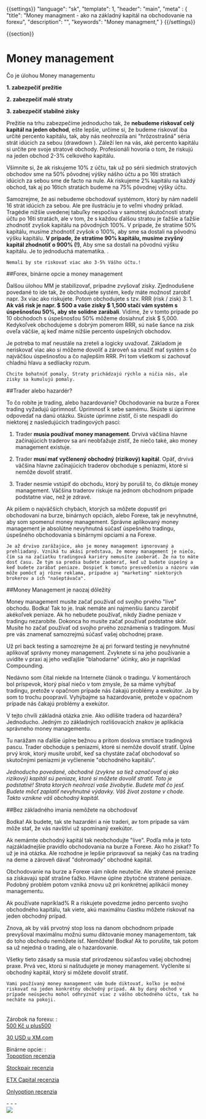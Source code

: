 {{settings}}
  "language": "sk",
  "template": 1,
  "header": "main",
  "meta" : {
    "title": "Money managment - ako na základný kapitál na obchodovanie na forexu",
    "description": "",
    "keywords": "Money managment,"
  }
{{/settings}}

<div class="row">
<div class="col-md-9" role="main" markdown="1">

{{section}}

# Money management

Čo je úlohou Money managementu

**1. zabezpečiť prežitie**

**2. zabezpečiť malé straty**

**3. zabezpečiť stabilné zisky**

Prežitie na trhu zabezpečíme jednoducho tak, že **nebudeme riskovať celý kapitál na jeden obchod**, ešte lepšie, určíme si, že budeme riskovať iba určité percento kapitálu, tak, aby nás neohrozila ani "hrôzostrašná" séria strát idúcich za sebou (drawdown ). Záleží len na vás, aké percento kapitálu si určíte pre svoje stratové obchody. Profesionáli hovoria o tom, že riskujú na jeden obchod 2-3% celkového kapitálu.

Všimnite si, že ak riskujeme 10% z účtu, tak už po sérii siedmich stratových obchodov sme na 50% pôvodnej výšky nášho účtu a po 16ti stratách idúcich za sebou sme de facto na nule. Ak riskujeme 2% kapitálu na každý obchod, tak aj po 16tich stratách budeme na 75% pôvodnej výšky účtu.

Samozrejme, že asi nebudeme obchodovať systémom, ktorý by nám nadelil 16 strát idúcich za sebou. Ale pre ilustráciu je to veľmi vhodný príklad. Tragédie nižšie uvedenej tabuľky nespočíva v samotnej skutočnosti straty účtu po 16ti stratách, ale v tom, že s každou ďalšou stratou je ťažšie a ťažšie zhodnotiť zvyšok kapitálu na pôvodných 100%. V prípade, že stratíme 50% kapitálu, musíme zhodnotiť zvyšok o 100%, aby sme sa dostali na pôvodnú výšku kapitálu. **V prípade, že stratíme 90% kapitálu, musíme zvyšný kapitál zhodnotiť o 900% (!)**, Aby sme sa dostali na pôvodnú výšku kapitálu. Je to jednoduchá matematika. .

    Nemali by ste riskovať viac ako 3-5% Vášho účtu.!

##Forex, binárne opcie a money management

Ďalšou úlohou MM je stabilizovať, prípadne zvyšovať zisky. Zjednodušene povedané to ide tak, že obchodujete systém, kedy máte možnosť zarobiť napr. 3x viac ako riskujete. Potom obchodujete s tzv. RRR (risk / zisk) 3: 1. **Ak váš risk je napr. $ 500 a vaše zisky $ 1,500 stačí vám systém s úspešnosťou 50%, aby ste solídne zarábali**. Vidíme, že v tomto prípade po 10 obchodoch s úspešnosťou 50% môžeme dosiahnuť zisk $ 5,000. Kedykoľvek obchodujeme s dobrým pomerom RRR, sú naše šance na zisk oveľa väčšie, aj keď máme nižšie percento úspešných obchodov.

Je potreba to mať neustále na zreteli a logicky uvažovať. Základom je neriskovať viac ako si môžeme dovoliť a zároveň sa snažiť mať systém s čo najväčšou úspešnosťou a čo najlepším RRR. Pri tom všetkom si zachovať chladnú hlavu a sedliacky rozum.

    Chcite bohatnúť pomaly. Straty prichádzajú rýchlo a ničia nás, ale zisky sa kumulujú pomaly.


##Trader alebo hazardér?

To čo robíte je trading, alebo hazardovanie? Obchodovanie na burze a Forex trading vyžadujú úprimnosť. Úprimnosť k sebe samému. Skúste si úprimne odpovedať na danú otázku. Skúste úprimne zistiť, či ste nespadli do niektorej z nasledujúcich tradingových pascí:

  
1. Trader **musia používať money management**. Drvivá väčšina hlavne začínajúcich traderov sa ani neobťažuje zistiť, že niečo také, ako money management existuje.
  
2. Trader **musí mať vyčlenený obchodný (rizikový) kapitál**. Opäť, drvivá väčšina hlavne začínajúcich traderov obchoduje s peniazmi, ktoré si nemôže dovoliť stratiť.
  
3. Trader nesmie vstúpiť do obchodu, ktorý by porušil to, čo diktuje money management. Väčšina traderov riskuje na jednom obchodnom prípade podstatne viac, než je zdravé.

Ak píšem o najväčších chybách, ktorých sa môžete dopustiť pri obchodovaní na burze, binárnych opciách, alebo Forexe, tak je nevyhnutné, aby som spomenul money management. Správne aplikovaný money management je absolútne nevyhnutná súčasť úspešného tradingu, úspešného obchodovania s binárnymi opciami a na Forexe.

    Je až drvivo zarážajúce, ako je money management ignorovaný a prehliadaný. Vzniká tu akási predstava, že money management je niečo, čím sa na začiatku tradingová kariéry nemusíte zaoberať. Že na to máte dosť času. Že tým sa predsa budete zaoberať, keď už budete úspešný a keď budete zarábať peniaze. Dospieť k tomuto presvedčeniu a názoru vám môže pomôcť aj rôzne reklama, prípadne aj "marketing" niektorých brokerov a ich "našeptávača".



##Money Management je naozaj dôležitý

Money management musíte začať používať od svojho prvého "live" obchodu. Bodka! Tak to je. Inak nemáte ani najmenšiu šancu zarobiť akékoľvek peniaze. Ak ho nebudete používať, nikdy žiadne peniaze v tradingu nezarobíte. Dokonca ho musíte začať používať podstatne skôr. Musíte ho začať používať od svojho prvého zoznámenia s tradingom. Musí pre vás znamenať samozrejmú súčasť vašej obchodnej praxe.

Už pri back testing a samozrejme že aj pri forward testing je nevyhnutné aplikovať správny money management. Zvyknete si na jeho používanie a uvidíte v praxi aj jeho vedľajšie "blahodarne" účinky, ako je napríklad Compounding.

Nedávno som čítal niekde na Internete článok o tradingu. V komentároch bol príspevok, ktorý písal niečo v tom zmysle, že sa máme vyhýbať tradingu, pretože v opačnom prípade nás čakajú problémy a exekútor. Ja by som to trochu poopravil. Vyhýbajme sa hazardovanie, pretože v opačnom prípade nás čakajú problémy a exekútor.

V tejto chvíli základná otázka znie. Ako odlíšite tradera od hazardéra? Jednoducho. Jedným zo základných rozlišovacích znakov je aplikácia správneho money managementu.

Tu narážam na ďalšie úplne bežnou a pritom doslova smrtiace tradingová pascu. Trader obchoduje s peniazmi, ktoré si nemôže dovoliť stratiť. Úplne prvý krok, ktorý musíte urobiť, keď sa chystáte začať obchodovať so skutočnými peniazmi je vyčlenenie "obchodného kapitálu".

*Jednoducho povedané, obchodné (zvykne sa tiež označovať aj ako rizikový) kapitál sú peniaze, ktoré si môžete dovoliť stratiť. Toto je podstatné! Strata ktorých neohrozí vaše živobytie. Budete mať čo jesť. Budete môcť zaplatiť nevyhnutné výdavky. Váš život zostane v chode. Takto vznikne váš obchodný kapitál.*


##Bez základného imania nemôžete na obchodovať

Bodka! Ak budete, tak ste hazardéri a nie traderi, av tom prípade sa vám môže stať, že vás navštívi už spomínaný exekútor.

Ak nemámte obchodný kapitál tak neobchodujte "live". Podľa mňa je toto najzákladnejšie pravidlo obchodovania na burze a Forexe. Ako ho získať? To už je iná otázka. Ale rozhodne je lepšie pripravovať sa nejaký čas na trading na deme a zároveň dávať "dohromady" obchodné kapitál.

Obchodovanie na burze a Forexe vám nikde neutečie. Ale stratené peniaze sa získavajú späť strašne ťažko. Hlavne úplne zbytočne stratené peniaze. Podobný problém potom vzniká znovu už pri konkrétnej aplikácii money managementu.

Ak používate napríklad% R a riskujete povedzme jedno percento svojho obchodného kapitálu, tak viete, akú maximálnu čiastku môžete riskovať na jeden obchodný prípad.

Znova, ak by váš prvotný stop loss na danom obchodnom prípade prevyšoval maximálnu možnú sumu diktovanie money managementom, tak do toho obchodu nemôžete ísť. Nemôžete! Bodka! Ak to porušíte, tak potom sa už nejedná o trading, ale o hazardovanie.

Všetky tieto zásady sa musia stať prirodzenou súčasťou vašej obchodnej praxe. Prvá vec, ktorú si naštudujete je money management. Vyčleníte si obchodný kapitál, ktorý si môžete dovoliť stratiť.

    Vami používaný money management vám bude diktovať, koľko je možné riskovať na jeden konkrétny obchodný prípad. Ak by daný obchod v prípade neúspechu mohol odhryznúť viac z vášho obchodného účtu, tak ho necháte na pokoji.


</div>
<div class="col-md-3" markdown="1">
<div class="well" markdown="1" style="margin-top: 2.5em">

Zárobok na forexu:
:    
[500 Kč u plus500](http://www.forexsrovnavac.cz/sk/plus500 "plus500")

[30 USD u XM.com](http://www.forexsrovnavac.cz/sk/xm-xemarkets-com "XM.com")

Binárne opcie:
:    
[Topoption recenzia](http://www.forexsrovnavac.cz/sk/topoption "TopOption recenzia")

[Stockpair recenzia](http://www.forexsrovnavac.cz/sk/stockpair "Stockapair recenzia")

[ETX Capital recenzia](http://www.forexsrovnavac.cz/sk/etx-capital-skusenosti "ETX Capital recenzia")

[Onlyoption recenzia](http://www.forexsrovnavac.cz/sk/onlyoption "Onlyoption recenzia")


</div>
<div class="container-fluid" markdown="1">
- - -


</div>
<div class="container-fluid" markdown="1">

</div>
<div class="container-fluid" markdown="1">



</div>
<div class="container-fluid" markdown="1">



</div>
<div class="container-fluid" markdown="1">
<a href="http://blog.forexsrovnavac.cz/sk/plus500cz"  target="_blank">
 <img src="http://blog.forexsrovnavac.cz/wp-content/uploads/2014/10/informace.png" width="" height=""/>

</a>

</div>
</div>
</div>

